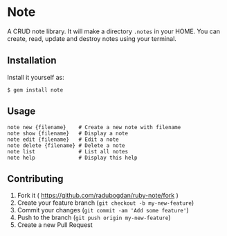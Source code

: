 # Note

A CRUD note library. It will make a directory `.notes` in your HOME.
You can create, read, update and destroy notes using your terminal.

## Installation

Install it yourself as:

    $ gem install note

## Usage

    note new {filename}    # Create a new note with filename
    note show {filename}   # Display a note
    note edit {filename}   # Edit a note
    note delete {filename} # Delete a note
    note list              # List all notes
    note help              # Display this help


## Contributing

1. Fork it ( https://github.com/radubogdan/ruby-note/fork )
2. Create your feature branch (`git checkout -b my-new-feature`)
3. Commit your changes (`git commit -am 'Add some feature'`)
4. Push to the branch (`git push origin my-new-feature`)
5. Create a new Pull Request
